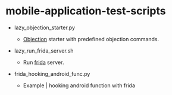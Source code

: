 # mobile-application-test-scripts

* lazy_objection_starter.py
  * [Objection](https://github.com/sensepost/objection) starter with predefined objection commands.

* lazy_run_frida_server.sh
  * Run [frida](https://frida.re/) server.

* frida_hooking_android_func.py
  * Example | hooking android function with frida

